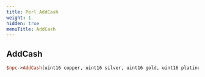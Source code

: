 ```yaml
---
title: Perl AddCash
weight: 1
hidden: true
menuTitle: AddCash
---
```

## AddCash
```perl
$npc->AddCash(uint16 copper, uint16 silver, uint16 gold, uint16 platinum)
```